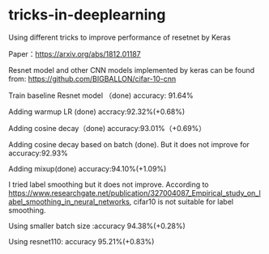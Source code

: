 # tricks-in-deeplearning
Using different tricks to improve performance of resetnet by Keras

Paper：https://arxiv.org/abs/1812.01187

Resnet model and other CNN models implemented by keras can be found from: https://github.com/BIGBALLON/cifar-10-cnn

Train baseline Resnet model （done)  accuracy: 91.64%

Adding warmup LR (done) accracy:92.32%(+0.68%)

Adding cosine decay（done) accuracy:93.01%（+0.69%）

Adding cosine decay based on batch (done). But it does not improve for accuracy:92.93%

Adding mixup(done) accuracy:94.10%(+1.09%)

I tried label smoothing but it does not improve. According to https://www.researchgate.net/publication/327004087_Empirical_study_on_label_smoothing_in_neural_networks, cifar10 is not suitable for label smoothing.

Using smaller batch size :accuracy 94.38%(+0.28%)

Using resnet110: accuracy 95.21%(+0.83%)
